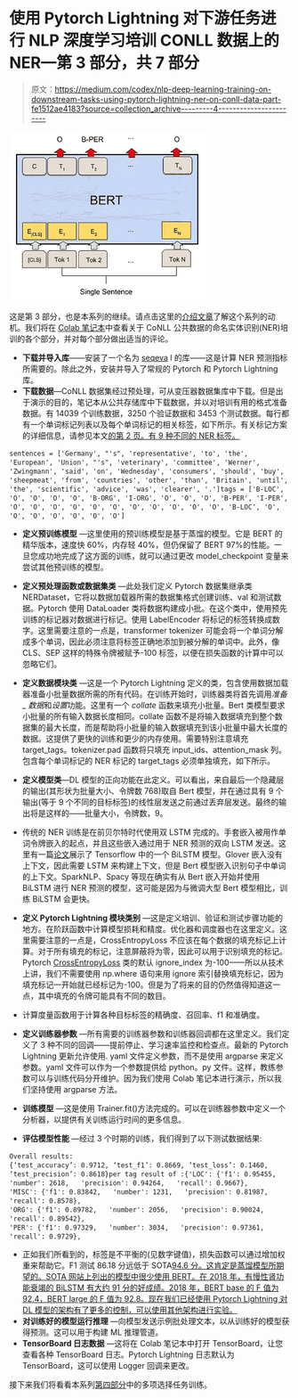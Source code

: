 # 使用 Pytorch Lightning 对下游任务进行 NLP 深度学习培训 CONLL 数据上的 NER—第 3 部分，共 7 部分

> 原文：<https://medium.com/codex/nlp-deep-learning-training-on-downstream-tasks-using-pytorch-lightning-ner-on-conll-data-part-fe1512ae4183?source=collection_archive---------4----------------------->

![](img/d116a7d11be9cb322f45316d7dce2af5.png)

这是第 3 部分，也是本系列的继续。请点击这里的[介绍文章](https://knswamy.medium.com/nlp-deep-learning-training-on-downstream-tasks-using-pytorch-lightning-intro-part-1-of-6-c338a05f86e6)了解这个系列的动机。我们将在 [Colab 笔记本](https://github.com/kswamy15/NLP_Tasks_PyLightning/blob/main/Bert_NLP_NER_Pytorch_Conll_v3.ipynb)中查看关于 CoNLL 公共数据的命名实体识别(NER)培训的各个部分，并对每个部分做出适当的评论。

*   **下载并导入库**——安装了一个名为 [seqeva](https://pypi.org/project/seqeval/) l 的库——这是计算 NER 预测指标所需要的。除此之外，安装并导入了常规的 Pytorch 和 Pytorch Lightning 库。
*   **下载数据**—CoNLL 数据集经过预处理，可从变压器数据集库中下载。但是出于演示的目的，笔记本从公共存储库中下载数据，并以对培训有用的格式准备数据。有 14039 个训练数据，3250 个验证数据和 3453 个测试数据。每行都有一个单词标记列表以及每个单词标记的相关标签，如下所示。有关标记方案的详细信息，请参见本文[的第 2 页。有 9 种不同的 NER 标签。](https://aclanthology.org/W03-0419.pdf)

```
sentences = ['Germany', "'s", 'representative', 'to', 'the', 'European', 'Union', "'s", 'veterinary', 'committee', 'Werner', 'Zwingmann', 'said', 'on', 'Wednesday', 'consumers', 'should', 'buy', 'sheepmeat', 'from', 'countries', 'other', 'than', 'Britain', 'until', 'the', 'scientific', 'advice', 'was', 'clearer', '.']tags = ['B-LOC', 'O', 'O', 'O', 'O', 'B-ORG', 'I-ORG', 'O', 'O', 'O', 'B-PER', 'I-PER', 'O', 'O', 'O', 'O', 'O', 'O', 'O', 'O', 'O', 'O', 'O', 'B-LOC', 'O', 'O', 'O', 'O', 'O', 'O', 'O']
```

*   **定义预训练模型** —这里使用的预训练模型是基于蒸馏的模型。它是 BERT 的精华版本，速度快 60%，内存轻 40%，但仍保留了 BERT 97%的性能。一旦您成功地完成了这方面的训练，就可以通过更改 model_checkpoint 变量来尝试其他预训练的模型。
*   **定义预处理函数或数据集类** —此处我们定义 Pytorch 数据集继承类 NERDataset，它将以数据加载器所需的数据集格式创建训练、val 和测试数据。Pytorch 使用 DataLoader 类将数据构建成小批。在这个类中，使用预先训练的标记器对数据进行标记。使用 LabelEncoder 将标记的标签转换成数字。这里需要注意的一点是，transformer tokenizer 可能会将一个单词分解成多个单词，因此必须注意将标签正确地添加到被分解的单词中。此外，像 CLS、SEP 这样的特殊令牌被赋予-100 标签，以便在损失函数的计算中可以忽略它们。

*   **定义数据模块类** —这是一个 Pytorch Lightning 定义的类，包含使用数据加载器准备小批量数据所需的所有代码。在训练开始时，训练器类将首先调用*准备 _ 数据*和*设置*功能。这里有一个 *collate* 函数来填充小批量。Bert 类模型要求小批量的所有输入数据长度相同。collate 函数不是将输入数据填充到整个数据集的最大长度，而是帮助将小批量的输入数据填充到该小批量中最大长度的数据。这提供了更快的训练和更少的内存使用。需要特别注意填充 target_tags。tokenizer.pad 函数将只填充 input_ids、attention_mask 列。包含每个单词标记的 NER 标记的 target_tags 必须单独填充，如下所示。

*   **定义模型类**—DL 模型的正向功能在此定义。可以看出，来自最后一个隐藏层的输出(其形状为批量大小、令牌数 768)取自 Bert 模型，并在通过具有 9 个输出(等于 9 个不同的目标标签)的线性层发送之前通过丢弃层发送。最终的输出将是这样的——批量大小，令牌数，9。
*   传统的 NER 训练是在前贝尔特时代使用双 LSTM 完成的。手套嵌入被用作单词令牌嵌入的起点，并且这些嵌入通过用于 NER 预测的双向 LSTM 发送。这里有一篇[论文](/analytics-vidhya/ner-tensorflow-2-2-0-9f10dcf5a0a)展示了 Tensorflow 中的一个 BiLSTM 模型。Glover 嵌入没有上下文，因此需要 LSTM 来构建上下文，但是 Bert 模型嵌入识别句子中单词的上下文。SparkNLP、Spacy 等现在确实有从 Bert 嵌入开始并使用 BiLSTM 进行 NER 预测的模型，这可能是因为与微调大型 Bert 模型相比，训练 BiLSTM 会更快。

*   **定义 Pytorch Lightning 模块类别** —这是定义培训、验证和测试步骤功能的地方。在阶跃函数中计算模型损耗和精度。优化器和调度器也在这里定义。这里需要注意的一点是，CrossEntropyLoss 不应该在每个数据的填充标记上计算。对于所有填充的标记，注意屏蔽将为零，因此可以用于识别填充的标记。Pytorch [CrossEntropyLoss](https://pytorch.org/docs/stable/generated/torch.nn.CrossEntropyLoss.html) 类的默认 ignore_index 为-100——所以从技术上讲，我们不需要使用 np.where 语句来用 ignore 索引替换填充标记，因为填充标记一开始就已经标记为-100。但是为了将来的目的仍然值得知道这一点，其中填充的令牌可能具有不同的数目。

*   计算度量函数用于计算各种目标标签的精确度、召回率、f1 和准确度。

*   **定义训练器参数** —所有需要的训练器参数和训练器回调都在这里定义。我们定义了 3 种不同的回调——提前停止、学习速率监控和检查点。最新的 Pytorch Lightning 更新允许使用. yaml 文件定义参数，而不是使用 argparse 来定义参数。yaml 文件可以作为一个参数提供给 python。py 文件。这样，教练参数可以与训练代码分开维护。因为我们使用 Colab 笔记本进行演示，所以我们坚持使用 argparse 方法。
*   **训练模型** —这是使用 Trainer.fit()方法完成的。可以在训练器参数中定义一个分析器，以提供有关训练运行时间的更多信息。
*   **评估模型性能** —经过 3 个时期的训练，我们得到了以下测试数据结果:

```
Overall results:
{‘test_accuracy’: 0.9712, ‘test_f1’: 0.8669, ‘test_loss’: 0.1460, ‘test_precision’: 0.8618}per tag result of :{'LOC': {'f1': 0.95455,   'number': 2618,   'precision': 0.94264,   'recall': 0.9667},  
'MISC': {'f1': 0.83842,   'number': 1231,   'precision': 0.81987,   'recall': 0.8578},  
'ORG': {'f1': 0.89782,   'number': 2056,   'precision': 0.90024,   'recall': 0.89542},  
'PER': {'f1': 0.97329,   'number': 3034,   'precision': 0.97361,   'recall': 0.9729},
```

*   正如我们所看到的，标签是不平衡的(见数字键值)，损失函数可以通过增加权重来帮助它。F1 测试 86.18 分远低于 SOTA[94.6 分。这肯定是蒸馏模型所期望的。SOTA 网站上列出的模型中很少使用 BERT。在 2018 年，有慢性肾功能衰竭的 BiLSTM 有大约 91 分的好成绩。2018 年，BERT base 的 F 值为 92.4，BERT large 的 F 值为 92.8。现在我们已经使用 Pytorch Lightning 对 DL 模型的架构有了更多的控制，可以使用其他架构进行实验。](https://paperswithcode.com/sota/named-entity-recognition-ner-on-conll-2003)
*   **对训练好的模型运行推理** —向模型发送示例批处理文本，以从训练好的模型获得预测。这可以用于构建 ML 推理管道。
*   **TensorBoard 日志数据** —这将在 Colab 笔记本中打开 TensorBoard，让您查看各种 TensorBoard 日志。Pytorch Lightning 日志默认为 TensorBoard，这可以使用 Logger 回调来更改。

接下来我们将看看本系列[第四部分](https://knswamy.medium.com/nlp-deep-learning-training-on-downstream-tasks-using-pytorch-lightning-multiple-choice-on-swag-eb6a50498307)中的多项选择任务训练。